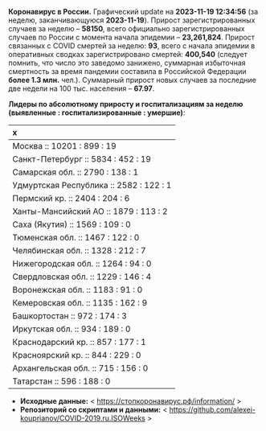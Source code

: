**Коронавирус в России.** Графический update на **2023-11-19 12:34:56**
(за неделю, заканчивающуюся **2023-11-19**). Прирост зарегистрированных
случаев за неделю – **58150**, всего официально зарегистрированных
случаев по России c момента начала эпидемии – **23,261,824**. Прирост
связанных с COVID смертей за неделю: **93**, всего с начала эпидемии в
оперативных сводках зарегистрировано смертей: **400,540** (следует
помнить, что число это заведомо занижено, суммарная избыточная
смертность за время пандемии составила в Российской Федерации **более
1.3 млн.** чел.). Суммарный прирост новых случаев за последние две
недели на 100 тыс. населения – **67.97**.

<!-- Суммарное по Москве -- **3513.2** тыс., по Петербургу -- **1943.8** тыс. -->

**Лидеры по абсолютному приросту и госпитализациям за неделю (выявленные
: госпитализированные : умершие)**:

<table>
<thead>
<tr class="header">
<th style="text-align: left;">x</th>
</tr>
</thead>
<tbody>
<tr class="odd">
<td style="text-align: left;">Москва :: 10201 : 899 : 19</td>
</tr>
<tr class="even">
<td style="text-align: left;">Санкт-Петербург :: 5834 : 452 : 19</td>
</tr>
<tr class="odd">
<td style="text-align: left;">Самарская обл. :: 2790 : 138 : 1</td>
</tr>
<tr class="even">
<td style="text-align: left;">Удмуртская Республика :: 2582 : 122 :
1</td>
</tr>
<tr class="odd">
<td style="text-align: left;">Пермский кр. :: 2404 : 204 : 6</td>
</tr>
<tr class="even">
<td style="text-align: left;">Ханты-Мансийский АО :: 1879 : 113 : 2</td>
</tr>
<tr class="odd">
<td style="text-align: left;">Саха (Якутия) :: 1569 : 109 : 0</td>
</tr>
<tr class="even">
<td style="text-align: left;">Тюменская обл. :: 1467 : 122 : 0</td>
</tr>
<tr class="odd">
<td style="text-align: left;">Челябинская обл. :: 1328 : 212 : 7</td>
</tr>
<tr class="even">
<td style="text-align: left;">Нижегородская обл. :: 1264 : 94 : 0</td>
</tr>
<tr class="odd">
<td style="text-align: left;">Свердловская обл. :: 1229 : 146 : 4</td>
</tr>
<tr class="even">
<td style="text-align: left;">Воронежская обл. :: 1183 : 91 : 0</td>
</tr>
<tr class="odd">
<td style="text-align: left;">Кемеровская обл. :: 1135 : 162 : 9</td>
</tr>
<tr class="even">
<td style="text-align: left;">Башкортостан :: 972 : 174 : 3</td>
</tr>
<tr class="odd">
<td style="text-align: left;">Иркутская обл. :: 934 : 189 : 0</td>
</tr>
<tr class="even">
<td style="text-align: left;">Краснодарский кр. :: 857 : 177 : 1</td>
</tr>
<tr class="odd">
<td style="text-align: left;">Красноярский кр. :: 844 : 229 : 0</td>
</tr>
<tr class="even">
<td style="text-align: left;">Архангельская обл. :: 715 : 156 : 0</td>
</tr>
<tr class="odd">
<td style="text-align: left;">Татарстан :: 596 : 188 : 0</td>
</tr>
</tbody>
</table>

<!-- **Техническое.** В виду многочисленности графиков по регионам, отсылаю за ними к папкам в репозитории. 

* **Графики по регионам:** < https://github.com/alexei-kouprianov/COVID.2019.ru/tree/master/plots/regions >

* **Скрипт и данные.** < https://github.com/alexei-kouprianov/COVID.2019.ru > -->

-   **Исходные данные:** &lt;
    <a href="https://стопкоронавирус.рф/information/"
    class="uri">https://стопкоронавирус.рф/information/</a> &gt;
-   **Репозиторий со скриптами и данными:** &lt;
    <https://github.com/alexei-kouprianov/COVID-2019.ru.ISOWeeks> &gt;

